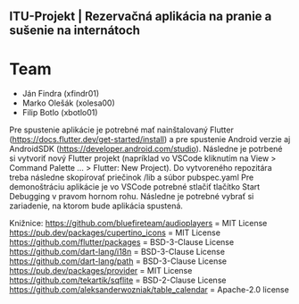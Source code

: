 ## ITU-Projekt | Rezervačná aplikácia na pranie a sušenie na internátoch
# **Team**
- Ján Findra (xfindr01)
- Marko Olešák (xolesa00)
- Filip Botlo (xbotlo01)

Pre spustenie aplikácie je potrebné mať nainštalovaný Flutter (https://docs.flutter.dev/get-started/install) a pre spustenie Android verzie aj AndroidSDK (https://developer.android.com/studio). Následne je potrbené si vytvoriť nový Flutter projekt (napríklad vo VSCode kliknutím na View > Command Palette ... > Flutter: New Project). Do vytvoreného repozitára treba následne skopírovať priečinok /lib a súbor pubspec.yaml
Pre demonoštráciu aplikácie je vo VSCode potrebné stlačiť tlačítko Start Debugging v pravom hornom rohu. Následne je potrebné vybrať si zariadenie, na ktorom bude aplikácia spustená.

Knižnice:
https://github.com/bluefireteam/audioplayers = MIT License
https://pub.dev/packages/cupertino_icons = MIT License
https://github.com/flutter/packages = BSD-3-Clause License
https://github.com/dart-lang/i18n = BSD-3-Clause License
https://github.com/dart-lang/path = BSD-3-Clause License
https://pub.dev/packages/provider = MIT License
https://github.com/tekartik/sqflite = BSD-2-Clause License
https://github.com/aleksanderwozniak/table_calendar = Apache-2.0 license